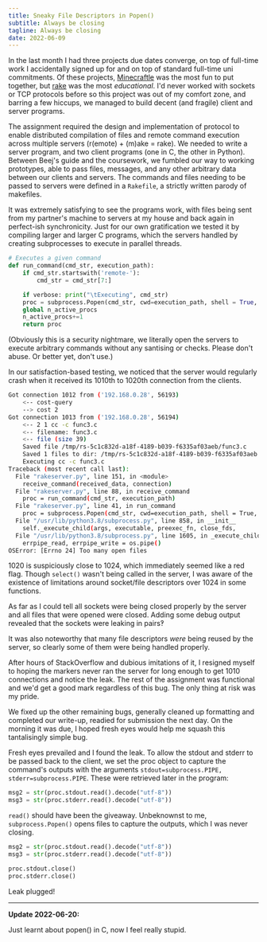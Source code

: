 ```yaml
---
title: Sneaky File Descriptors in Popen()
subtitle: Always be closing
tagline: Always be closing
date: 2022-06-09
---
```


In the last month I had three projects due dates converge, on top of full-time work I accidentally signed up for and on top of standard full-time uni commitments.  Of these projects, [Minecraftle](https://minecraftle.zachmanson.com) was the most fun to put together, but [rake](https://github.com/pavo-etc/rake) was the most *educational*.  I'd never worked with sockets or TCP protocols before so this project was out of my comfort zone, and barring a few hiccups, we managed to build decent (and fragile) client and server programs.

The assignment required the design and implementation of protocol to enable distributed compilation of files and remote command execution across multiple servers (r(emote) + (m)ake = rake).  We needed to write a server program, and two client programs (one in C, the other in Python).  Between Beej's guide and the coursework, we fumbled our way to working prototypes, able to pass files, messages, and any other arbitrary data between our clients and servers.  The commands and files needing to be passed to servers were defined in a `Rakefile`, a strictly written parody of makefiles.

It was extremely satisfying to see the programs work, with files being sent from my partner's machine to servers at my house and back again in perfect-ish synchronicity.  Just for our own gratification we tested it by compiling larger and larger C programs, which the servers handled by creating subprocesses to execute in parallel threads.

```py
# Executes a given command
def run_command(cmd_str, execution_path):
    if cmd_str.startswith('remote-'):
        cmd_str = cmd_str[7:]

    if verbose: print("\tExecuting", cmd_str)
    proc = subprocess.Popen(cmd_str, cwd=execution_path, shell = True, stdout=subprocess.PIPE, stderr=subprocess.PIPE)
    global n_active_procs
    n_active_procs+=1
    return proc
```

(Obviously this is a security nightmare, we literally open the servers to execute arbitrary commands without any santising or checks.  Please don't abuse.  Or better yet, don't use.)

In our satisfaction-based testing, we noticed that the server would regularly crash when it received its 1010th to 1020th connection from the clients.

```bash
Got connection 1012 from ('192.168.0.28', 56193)
	<-- cost-query
	--> cost 2
Got connection 1013 from ('192.168.0.28', 56194)
	<-- 2 1 cc -c func3.c
	<-- filename: func3.c
	<-- file (size 39)
	Saved file /tmp/rs-5c1c832d-a18f-4189-b039-f6335af03aeb/func3.c
	Saved 1 files to dir: /tmp/rs-5c1c832d-a18f-4189-b039-f6335af03aeb
	Executing cc -c func3.c
Traceback (most recent call last):
  File "rakeserver.py", line 151, in <module>
    receive_command(received_data, connection)
  File "rakeserver.py", line 88, in receive_command
    proc = run_command(cmd_str, execution_path)
  File "rakeserver.py", line 41, in run_command
    proc = subprocess.Popen(cmd_str, cwd=execution_path, shell = True, stdout=subprocess.PIPE, stderr=subprocess.PIPE)
  File "/usr/lib/python3.8/subprocess.py", line 858, in __init__
    self._execute_child(args, executable, preexec_fn, close_fds,
  File "/usr/lib/python3.8/subprocess.py", line 1605, in _execute_child
    errpipe_read, errpipe_write = os.pipe()
OSError: [Errno 24] Too many open files
```

1020 is suspiciously close to 1024, which immediately seemed like a red flag.  Though `select()` wasn't being called in the server, I was aware of the existence of limitations around socket/file descriptors over 1024 in some functions.

As far as I could tell all sockets were being closed properly by the server and all files that were opened were closed.  Adding some debug output revealed that the sockets were leaking in pairs‽

It was also noteworthy that many file descriptors *were* being reused by the server, so clearly some of them were being handled properly.

After hours of StackOverflow and dubious imitations of it, I resigned myself to hoping the markers never ran the server for long enough to get 1010 connections and notice the leak.  The rest of the assignment was functional and we'd get a good mark regardless of this bug.  The only thing at risk was my pride.

We fixed up the other remaining bugs, generally cleaned up formatting and completed our write-up, readied for submission the next day.  On the morning it was due, I hoped fresh eyes would help me squash this tantalisingly simple bug.

Fresh eyes prevailed and I found the leak.  To allow the stdout and stderr to be passed back to the client, we set the proc object to capture the command's outputs with the arguments `stdout=subprocess.PIPE, stderr=subprocess.PIPE`.  These were retrieved later in the program:

```py
msg2 = str(proc.stdout.read().decode("utf-8")) 
msg3 = str(proc.stderr.read().decode("utf-8"))
```

`read()` should have been the giveaway.  Unbeknownst to me, `subprocess.Popen()` opens files to capture the outputs, which I was never closing.  

```py
msg2 = str(proc.stdout.read().decode("utf-8")) 
msg3 = str(proc.stderr.read().decode("utf-8"))

proc.stdout.close()
proc.stderr.close()
```

Leak plugged!

---

**Update 2022-06-20:**

Just learnt about popen() in C, now I feel really stupid.
